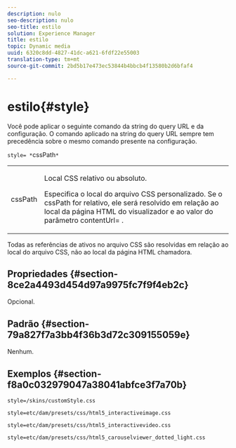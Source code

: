 ```yaml
---
description: nulo
seo-description: nulo
seo-title: estilo
solution: Experience Manager
title: estilo
topic: Dynamic media
uuid: 6320c8dd-4827-41dc-a621-6fdf22e55003
translation-type: tm+mt
source-git-commit: 2bd5b17e473ec53844b4bbcb4f13580b2d6bfaf4

---
```



# estilo{#style}

Você pode aplicar o seguinte comando da string do query URL e da configuração. O comando aplicado na string do query URL sempre tem precedência sobre o mesmo comando presente na configuração.

`style= *`cssPath`*`

<table id="table_F800F787CF0342749B934DAEB600C0EB"> 
 <tbody> 
  <tr> 
   <td colname="col1"> <p> <span class="codeph"> <span class="varname"> cssPath</span></span> </p> </td> 
   <td colname="col2"> <p> Local CSS relativo ou absoluto. </p> <p>Especifica o local do arquivo CSS personalizado. Se o <span class="codeph"><span class="varname"> cssPath</span></span> for relativo, ele será resolvido em relação ao local da página HTML do visualizador e ao valor do parâmetro <span class="codeph"> contentUrl=</span> . </p> </td> 
  </tr> 
 </tbody> 
</table>

Todas as referências de ativos no arquivo CSS são resolvidas em relação ao local do arquivo CSS, não ao local da página HTML chamadora.

## Propriedades {#section-8ce2a4493d454d97a9975fc7f9f4eb2c}

Opcional.

## Padrão {#section-79a827f7a3bb4f36b3d72c309155059e}

Nenhum.

## Exemplos {#section-f8a0c032979047a38041abfce3f7a70b}

`style=/skins/customStyle.css`

`style=etc/dam/presets/css/html5_interactiveimage.css`

`style=etc/dam/presets/css/html5_interactivevideo.css`

`style=etc/dam/presets/css/html5_carouselviewer_dotted_light.css`
